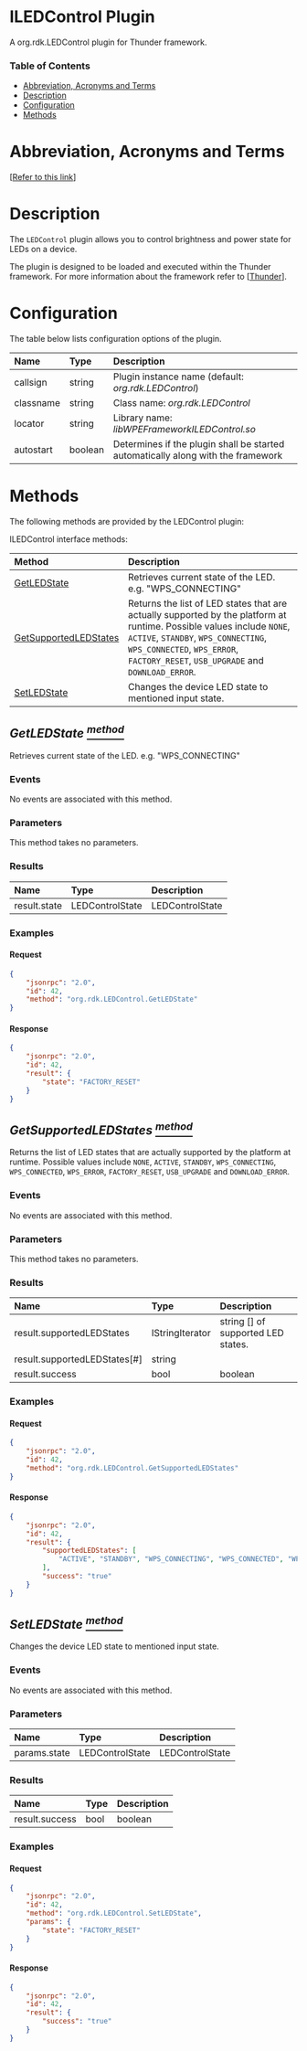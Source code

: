 <!-- Generated automatically, DO NOT EDIT! -->
<a id="head.ILEDControl_Plugin"></a>
# ILEDControl Plugin

A org.rdk.LEDControl plugin for Thunder framework.

### Table of Contents

- [Abbreviation, Acronyms and Terms](#head.Abbreviation,_Acronyms_and_Terms)
- [Description](#head.Description)
- [Configuration](#head.Configuration)
- [Methods](#head.Methods)

<a id="head.Abbreviation,_Acronyms_and_Terms"></a>
# Abbreviation, Acronyms and Terms

[[Refer to this link](userguide/aat.md)]

<a id="head.Description"></a>
# Description

The `LEDControl` plugin allows you to control brightness and power state for LEDs on a device.

The plugin is designed to be loaded and executed within the Thunder framework. For more information about the framework refer to [[Thunder](#ref.Thunder)].

<a id="head.Configuration"></a>
# Configuration

The table below lists configuration options of the plugin.

| Name | Type | Description |
| :-------- | :-------- | :-------- |
| callsign | string | Plugin instance name (default: *org.rdk.LEDControl*) |
| classname | string | Class name: *org.rdk.LEDControl* |
| locator | string | Library name: *libWPEFrameworkILEDControl.so* |
| autostart | boolean | Determines if the plugin shall be started automatically along with the framework |

<a id="head.Methods"></a>
# Methods

The following methods are provided by the LEDControl plugin:

ILEDControl interface methods:

| Method | Description |
| :-------- | :-------- |
| [GetLEDState](#method.GetLEDState) | Retrieves current state of the LED. e.g. "WPS_CONNECTING" |
| [GetSupportedLEDStates](#method.GetSupportedLEDStates) | Returns the list of LED states that are actually supported by the platform at runtime. Possible values include `NONE`, `ACTIVE`, `STANDBY`, `WPS_CONNECTING`, `WPS_CONNECTED`, `WPS_ERROR`, `FACTORY_RESET`, `USB_UPGRADE` and `DOWNLOAD_ERROR`. |
| [SetLEDState](#method.SetLEDState) | Changes the device LED state to mentioned input state. |

<a id="method.GetLEDState"></a>
## *GetLEDState [<sup>method</sup>](#head.Methods)*

Retrieves current state of the LED. e.g. "WPS_CONNECTING"

### Events
No events are associated with this method.
### Parameters
This method takes no parameters.
### Results
| Name | Type | Description |
| :-------- | :-------- | :-------- |
| result.state | LEDControlState | LEDControlState |

### Examples


#### Request

```json
{
    "jsonrpc": "2.0",
    "id": 42,
    "method": "org.rdk.LEDControl.GetLEDState"
}
```

#### Response

```json
{
    "jsonrpc": "2.0",
    "id": 42,
    "result": {
        "state": "FACTORY_RESET"
    }
}
```
<a id="method.GetSupportedLEDStates"></a>
## *GetSupportedLEDStates [<sup>method</sup>](#head.Methods)*

Returns the list of LED states that are actually supported by the platform at runtime. Possible values include `NONE`, `ACTIVE`, `STANDBY`, `WPS_CONNECTING`, `WPS_CONNECTED`, `WPS_ERROR`, `FACTORY_RESET`, `USB_UPGRADE` and `DOWNLOAD_ERROR`.

### Events
No events are associated with this method.
### Parameters
This method takes no parameters.
### Results
| Name | Type | Description |
| :-------- | :-------- | :-------- |
| result.supportedLEDStates | IStringIterator | string [] of supported LED states.  |
| result.supportedLEDStates[#] | string |  |
| result.success | bool | boolean |

### Examples


#### Request

```json
{
    "jsonrpc": "2.0",
    "id": 42,
    "method": "org.rdk.LEDControl.GetSupportedLEDStates"
}
```

#### Response

```json
{
    "jsonrpc": "2.0",
    "id": 42,
    "result": {
        "supportedLEDStates": [
            "ACTIVE", "STANDBY", "WPS_CONNECTING", "WPS_CONNECTED", "WPS_ERROR", "FACTORY_RESET", "USB_UPGRADE", "DOWNLOAD_ERROR"
        ],
        "success": "true"
    }
}
```
<a id="method.SetLEDState"></a>
## *SetLEDState [<sup>method</sup>](#head.Methods)*

Changes the device LED state to mentioned input state.

### Events
No events are associated with this method.
### Parameters
| Name | Type | Description |
| :-------- | :-------- | :-------- |
| params.state | LEDControlState | LEDControlState |
### Results
| Name | Type | Description |
| :-------- | :-------- | :-------- |
| result.success | bool | boolean |

### Examples


#### Request

```json
{
    "jsonrpc": "2.0",
    "id": 42,
    "method": "org.rdk.LEDControl.SetLEDState",
    "params": {
        "state": "FACTORY_RESET"
    }
}
```

#### Response

```json
{
    "jsonrpc": "2.0",
    "id": 42,
    "result": {
        "success": "true"
    }
}
```
